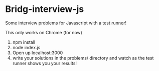 Bridg-interview-js
==================

Some interview problems for Javascript with a test runner!

This only works on Chrome (for now)

1. npm install
2. node index.js
3. Open up localhost:3000
4. write your solutions in the problems/ directory and watch as the test runner shows you your results!
